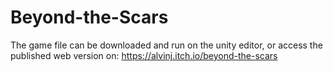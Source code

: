 # Beyond-the-Scars
 
The game file can be downloaded and run on the unity editor, or access the published web version on: https://alvinj.itch.io/beyond-the-scars
